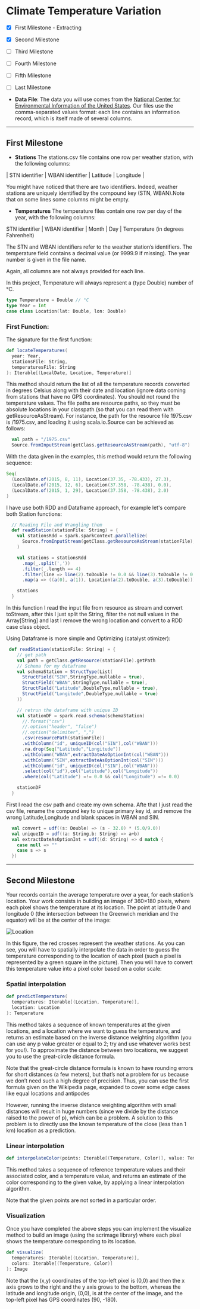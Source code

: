 # Climate Temperature Variation


- [x] First Milestone - Extracting
- [x] Second Milestone
- [ ] Third Milestone
- [ ] Fourth Milestone
- [ ] Fifth Milestone
- [ ] Last Milestone


*  **Data File**: The data you will use comes from the [National Center for Environmental Information of the United States](!https://www.ncei.noaa.gov/).
Our files use the comma-separated values format: each line contains an information record, which is itself made of several columns.

--------------------------------------------------------------


## First Milestone


* **Stations**
The stations.csv file contains one row per weather station, with the following columns:

 | STN identifier |	WBAN identifier |	Latitude	|  Longitude |

You might have noticed that there are two identifiers. Indeed, weather stations are uniquely identified by the compound key (STN, WBAN).Note that on some lines some columns might be empty. 

* **Temperatures**
The temperature files contain one row per day of the year, with the following columns:

STN identifier |	WBAN identifier |	Month |	Day	| Temperature (in degrees Fahrenheit)

The STN and WBAN identifiers refer to the weather station’s identifiers. The temperature field contains a decimal value (or 9999.9 if missing). The year number is given in the file name.

Again, all columns are not always provided for each line.


In this project, Temperature will always represent a (type Double) number of °C. 

```scala
type Temperature = Double // °C
type Year = Int
case class Location(lat: Double, lon: Double)
```

### First Function:

The signature for the first function:

```scala
def locateTemperatures(
  year: Year,
  stationsFile: String,
  temperaturesFile: String
): Iterable[(LocalDate, Location, Temperature)]
```

This method should return the list of all the temperature records converted in degrees Celsius along with their date and location (ignore data coming from stations that have no GPS coordinates). You should not round the temperature values. The file paths are resource paths, so they must be absolute locations in your classpath (so that you can read them with getResourceAsStream). For instance, the path for the resource file 1975.csv is /1975.csv, and loading it using scala.io.Source can be achieved as follows:

```scala
  val path = "/1975.csv"
  Source.fromInputStream(getClass.getResourceAsStream(path), "utf-8")
```

With the data given in the examples, this method would return the following sequence:

```scala
Seq(
  (LocalDate.of(2015, 8, 11), Location(37.35, -78.433), 27.3),
  (LocalDate.of(2015, 12, 6), Location(37.358, -78.438), 0.0),
  (LocalDate.of(2015, 1, 29), Location(37.358, -78.438), 2.0)
)
```

I have use both RDD and Dataframe approach, for example let's compare both Station functions:

```scala
  // Reading File and Wrangling them
  def readStation(stationFile: String) = {
    val stationsRdd = spark.sparkContext.parallelize(
      Source.fromInputStream(getClass.getResourceAsStream(stationFile), "utf-8").getLines().toStream
    )

    val stations = stationsRdd
      .map(_.split(','))
      .filter(_.length == 4)
      .filter(line => line(2).toDouble != 0.0 && line(3).toDouble != 0.0)
      .map(a => ((a(0), a(1)), Location(a(2).toDouble, a(3).toDouble)))

    stations
  }
```

In this function I read the input file from resource as stream and convert toStream, after this I just split the String, filter the not null values in the Array[String] and last I remove the wrong location and convert to a RDD case class object.

Using Dataframe is more simple and Optimizing (catalyst otimizer):

```scala
 def readStation(stationFile: String) = {
    // get path
    val path = getClass.getResource(stationFile).getPath
    // Schema for my dataframe
    val schemaStation = StructType(List(
      StructField("SIN",StringType,nullable = true),
      StructField("WBAN",StringType,nullable = true),
      StructField("Latitude",DoubleType,nullable = true),
      StructField("Longitude",DoubleType,nullable = true)
    ))

    // retrun the dataframe with unique ID
    val stationDF = spark.read.schema(schemaStation)
      //.format("csv")
      //.option("header", "false")
      //.option("delimiter", ",")
      .csv(resourcePath(stationFile))
      .withColumn("id", uniqueID(col("SIN"),col("WBAN")))
      .na.drop(Seq("Latitude","Longitude"))
      .withColumn("WBAN",extractDateAsOptionInt(col("WBAN")))
      .withColumn("SIN",extractDateAsOptionInt(col("SIN")))
      .withColumn("id", uniqueID(col("SIN"),col("WBAN")))
      .select(col("id"),col("Latitude"),col("Longitude"))
      .where(col("Latitude") =!= 0.0 && col("Longitude") =!= 0.0)

    stationDF
  }
```

First I read the csv path and create my own schema. Afte that I just read the csv file, rename the compund key to unique primary key id, and remove the wrong Latitude,Longitude and blank spaces in WBAN and SIN.

```scala
  val convert = udf((s: Double) => (s - 32.0) * (5.0/9.0))
  val uniqueID = udf((a: String,b: String) => a+b)
  val extractDateAsOptionInt = udf((d: String) => d match {
    case null => ""
    case s => s
  })
```

--------------------------------------------------------------

## Second Milestone

Your records contain the average temperature over a year, for each station’s location. Your work consists in building an image of 360×180 pixels, where each pixel shows the temperature at its location. The point at latitude 0 and longitude 0 (the intersection between the Greenwich meridian and the equator) will be at the center of the image:

![Location](https://github.com/samuelamico/ClimateWorld/blob/master/img/milestone2.PNG)

In this figure, the red crosses represent the weather stations. As you can see, you will have to spatially interpolate the data in order to guess the temperature corresponding to the location of each pixel (such a pixel is represented by a green square in the picture). Then you will have to convert this temperature value into a pixel color based on a color scale:

### Spatial interpolation

```scala
def predictTemperature(
  temperatures: Iterable[(Location, Temperature)],
  location: Location
): Temperature
```

This method takes a sequence of known temperatures at the given locations, and a location where we want to guess the temperature, and returns an estimate based on the inverse distance weighting algorithm (you can use any p value greater or equal to 2; try and use whatever works best for you!). To approximate the distance between two locations, we suggest you to use the great-circle distance formula.

Note that the great-circle distance formula is known to have rounding errors for short distances (a few meters), but that’s not a problem for us because we don’t need such a high degree of precision. Thus, you can use the first formula given on the Wikipedia page, expanded to cover some edge cases like equal locations and antipodes

However, running the inverse distance weighting algorithm with small distances will result in huge numbers (since we divide by the distance raised to the power of p), which can be a problem. A solution to this problem is to directly use the known temperature of the close (less than 1 km) location as a prediction.

### Linear interpolation

```scala
def interpolateColor(points: Iterable[(Temperature, Color)], value: Temperature): Color
```

This method takes a sequence of reference temperature values and their associated color, and a temperature value, and returns an estimate of the color corresponding to the given value, by applying a linear interpolation algorithm.

Note that the given points are not sorted in a particular order.

### Visualization

Once you have completed the above steps you can implement the visualize method to build an image (using the scrimage library) where each pixel shows the temperature corresponding to its location.

```scala
def visualize(
  temperatures: Iterable[(Location, Temperature)],
  colors: Iterable[(Temperature, Color)]
): Image
```

Note that the (x,y) coordinates of the top-left pixel is (0,0) and then the x axis grows to the right and the y axis grows to the bottom, whereas the latitude and longitude origin, (0,0), is at the center of the image, and the top-left pixel has GPS coordinates (90, -180).